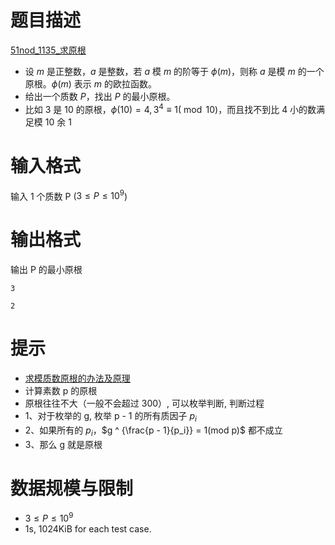 # 题目描述
[51nod_1135_求原根](https://www.51nod.com/Challenge/Problem.html#problemId=1135)

* 设 $m$ 是正整数，$a$ 是整数，若 $a$ 模 $m$ 的阶等于 $\phi(m)$，则称 $a$ 是模 $m$ 的一个原根。$\phi(m)$ 表示 $m$ 的欧拉函数。
* 给出一个质数 $P$，找出 $P$ 的最小原根。
* 比如 3 是 10 的原根，$\phi(10) = 4, 3^4\equiv1(\bmod10)$，而且找不到比 4 小的数满足模 10 余 1


# 输入格式

输入 1 个质数 P ($3 \le P \le 10^9$)

# 输出格式

输出 P 的最小原根

```input1
3
```

```output1
2
```

# 提示
* [求模质数原根的办法及原理](https://www.luogu.com.cn/blog/Ning-H/ntt-kuai-su-shuo-lun-bian-huan)
* 计算素数 p 的原根
* 原根往往不大（一般不会超过 300）, 可以枚举判断, 判断过程
* 1、对于枚举的 g, 枚举 p - 1 的所有质因子 $p_i$
* 2、如果所有的 $p_i$，$g ^ {\frac{p - 1}{p_i}} = 1(mod p)$ 都不成立
 * 3、那么 g 就是原根

# 数据规模与限制
* $3 \le P \le 10^9$
* 1s, 1024KiB for each test case.
